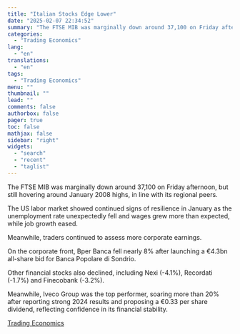 ```yaml
---
title: "Italian Stocks Edge Lower"
date: "2025-02-07 22:34:52"
summary: "The FTSE MIB was marginally down around 37,100 on Friday afternoon, but still hovering around January 2008 highs, in line with its regional peers.The US labor market showed continued signs of resilience in January as the unemployment rate unexpectedly fell and wages grew more than expected, while job growth eased.Meanwhile,..."
categories:
  - "Trading Economics"
lang:
  - "en"
translations:
  - "en"
tags:
  - "Trading Economics"
menu: ""
thumbnail: ""
lead: ""
comments: false
authorbox: false
pager: true
toc: false
mathjax: false
sidebar: "right"
widgets:
  - "search"
  - "recent"
  - "taglist"
---
```


The FTSE MIB was marginally down around 37,100 on Friday afternoon, but still hovering around January 2008 highs, in line with its regional peers.

The US labor market showed continued signs of resilience in January as the unemployment rate unexpectedly fell and wages grew more than expected, while job growth eased.

Meanwhile, traders continued to assess more corporate earnings.

On the corporate front, Bper Banca fell nearly 8% after launching a €4.3bn all-share bid for Banca Popolare di Sondrio.

Other financial stocks also declined, including Nexi (-4.1%), Recordati (-1.7%) and Finecobank (-3.2%).

Meanwhile, Iveco Group was the top performer, soaring more than 20% after reporting strong 2024 results and proposing a €0.33 per share dividend, reflecting confidence in its financial stability.

[Trading Economics](https://www.tradingview.com/news/te_news:447160:0-italian-stocks-edge-lower/)
